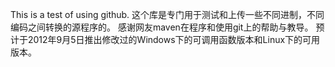 This is a test of using github.
这个库是专门用于测试和上传一些不同进制，不同编码之间转换的源程序的。
感谢网友maven在程序和使用git上的帮助与教导。
预计于2012年9月5日推出修改过的Windows下的可调用函数版本和Linux下的可用版本。
